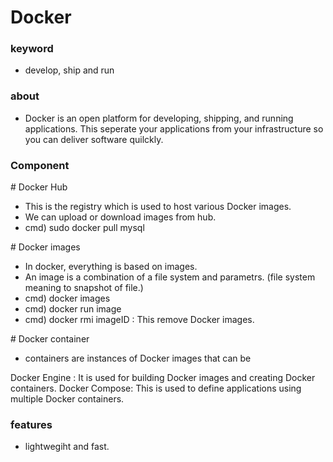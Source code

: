 # Docker 

### keyword

- develop, ship and run

### about

- Docker is an open platform for developing, shipping, and running applications. This seperate your applications from your infrastructure so you can deliver software quilckly.

### Component

\# Docker Hub    

- This is the registry which is used to host various Docker images.
- We can upload or download images from hub.
- cmd) sudo docker pull mysql

\# Docker images

- In docker, everything is based on images.
- An image is a combination of a file system and parametrs. (file system meaning to snapshot of file.)
- cmd) docker images
- cmd) docker run image
- cmd) docker rmi imageID   : This remove Docker images.

\# Docker container

- containers are instances of Docker images that can be 

Docker Engine : It is used for building Docker images and creating Docker containers.
Docker Compose: This is used to define applications using multiple Docker containers.


### features

- lightwegiht and fast.